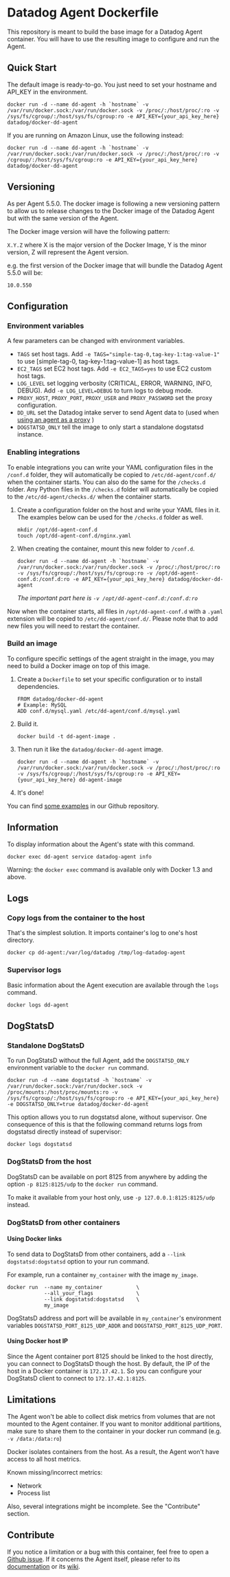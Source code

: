 # Datadog Agent Dockerfile

This repository is meant to build the base image for a Datadog Agent container. You will have to use the resulting image to configure and run the Agent.


## Quick Start

The default image is ready-to-go. You just need to set your hostname and API_KEY in the environment.

```
docker run -d --name dd-agent -h `hostname` -v /var/run/docker.sock:/var/run/docker.sock -v /proc/:/host/proc/:ro -v /sys/fs/cgroup/:/host/sys/fs/cgroup:ro -e API_KEY={your_api_key_here} datadog/docker-dd-agent
```

If you are running on Amazon Linux, use the following instead:

```
docker run -d --name dd-agent -h `hostname` -v /var/run/docker.sock:/var/run/docker.sock -v /proc/:/host/proc/:ro -v /cgroup/:/host/sys/fs/cgroup:ro -e API_KEY={your_api_key_here}
datadog/docker-dd-agent
```

## Versioning

As per Agent 5.5.0. The docker image is following a new versioning pattern to allow us to release changes to the Docker image of the Datadog Agent but with the same version of the Agent.

The Docker image version will have the following pattern:

`X.Y.Z` where X is the major version of the Docker Image, Y is the minor version, Z will represent the Agent version.

e.g. the first version of the Docker image that will bundle the Datadog Agent 5.5.0 will be:
```
10.0.550
```

## Configuration

### Environment variables

A few parameters can be changed with environment variables.

* `TAGS` set host tags. Add `-e TAGS="simple-tag-0,tag-key-1:tag-value-1"` to use [simple-tag-0, tag-key-1:tag-value-1] as host tags.
* `EC2_TAGS` set EC2 host tags. Add `-e EC2_TAGS=yes` to use EC2 custom host tags.
* `LOG_LEVEL` set logging verbosity (CRITICAL, ERROR, WARNING, INFO, DEBUG). Add `-e LOG_LEVEL=DEBUG` to turn logs to debug mode.
* `PROXY_HOST`, `PROXY_PORT`, `PROXY_USER` and `PROXY_PASSWORD` set the proxy configuration.
* `DD_URL` set the Datadog intake server to send Agent data to (used when [using an agent as a proxy](https://github.com/DataDog/dd-agent/wiki/Proxy-Configuration#using-the-agent-as-a-proxy) )
* `DOGSTATSD_ONLY` tell the image to only start a standalone dogstatsd instance.

### Enabling integrations

To enable integrations you can write your YAML configuration files in the `/conf.d` folder, they will automatically be copied to `/etc/dd-agent/conf.d/` when the container starts.  You can also do the same for the `/checks.d` folder.   Any Python files in the `/checks.d` folder will automatically be copied to the `/etc/dd-agent/checks.d/` when the container starts.

1. Create a configuration folder on the host and write your YAML files in it.  The examples below can be used for the `/checks.d` folder as well.

    ```
    mkdir /opt/dd-agent-conf.d
    touch /opt/dd-agent-conf.d/nginx.yaml
    ```

2. When creating the container, mount this new folder to `/conf.d`.
    ```
    docker run -d --name dd-agent -h `hostname` -v /var/run/docker.sock:/var/run/docker.sock -v /proc/:/host/proc/:ro -v /sys/fs/cgroup/:/host/sys/fs/cgroup:ro -v /opt/dd-agent-conf.d:/conf.d:ro -e API_KEY={your_api_key_here} datadog/docker-dd-agent
    ```

    _The important part here is `-v /opt/dd-agent-conf.d:/conf.d:ro`_

Now when the container starts, all files in `/opt/dd-agent-conf.d` with a `.yaml` extension will be copied to `/etc/dd-agent/conf.d/`. Please note that to add new files you will need to restart the container.

### Build an image

To configure specific settings of the agent straight in the image, you may need to build a Docker image on top of this image.

1. Create a `Dockerfile` to set your specific configuration or to install dependencies.

    ```
    FROM datadog/docker-dd-agent
    # Example: MySQL
    ADD conf.d/mysql.yaml /etc/dd-agent/conf.d/mysql.yaml
    ```

2. Build it.

    `docker build -t dd-agent-image .`

3. Then run it like the `datadog/docker-dd-agent` image.

    ```
    docker run -d --name dd-agent -h `hostname` -v /var/run/docker.sock:/var/run/docker.sock -v /proc/:/host/proc/:ro -v /sys/fs/cgroup/:/host/sys/fs/cgroup:ro -e API_KEY={your_api_key_here} dd-agent-image
    ```

4. It's done!

You can find [some examples](https://github.com/DataDog/docker-dd-agent/tree/master/examples) in our Github repository.


## Information

To display information about the Agent's state with this command.

`docker exec dd-agent service datadog-agent info`

Warning: the `docker exec` command is available only with Docker 1.3 and above.

## Logs

### Copy logs from the container to the host

That's the simplest solution. It imports container's log to one's host directory.

`docker cp dd-agent:/var/log/datadog /tmp/log-datadog-agent`

### Supervisor logs

Basic information about the Agent execution are available through the `logs` command.

`docker logs dd-agent`


## DogStatsD

### Standalone DogStatsD

To run DogStatsD without the full Agent, add the `DOGSTATSD_ONLY` environment variable to the `docker run` command.

```
docker run -d --name dogstatsd -h `hostname` -v /var/run/docker.sock:/var/run/docker.sock -v /proc/mounts:/host/proc/mounts:ro -v /sys/fs/cgroup/:/host/sys/fs/cgroup:ro -e API_KEY={your_api_key_here} -e DOGSTATSD_ONLY=true datadog/docker-dd-agent
```

This option allows you to run dogstatsd alone, without supervisor. One consequence of this is that the following command returns logs from dogstatsd directly instead of supervisor:

`docker logs dogstatsd`

### DogStatsD from the host

DogStatsD can be available on port 8125 from anywhere by adding the option `-p 8125:8125/udp` to the `docker run` command.

To make it available from your host only, use `-p 127.0.0.1:8125:8125/udp` instead.

### DogStatsD from other containers

#### Using Docker links

To send data to DogStatsD from other containers, add a `--link dogstatsd:dogstatsd` option to your run command.

For example, run a container `my_container` with the image `my_image`.

```
docker run  --name my_container           \
            --all_your_flags              \
            --link dogstatsd:dogstatsd    \
            my_image
```

DogStatsD address and port will be available in `my_container`'s environment variables `DOGSTATSD_PORT_8125_UDP_ADDR` and `DOGSTATSD_PORT_8125_UDP_PORT`.

#### Using Docker host IP

Since the Agent container port 8125 should be linked to the host directly, you can connect to DogStatsD though the host. By default, the IP of the host in a Docker container is `172.17.42.1`. So you can configure your DogStatsD client to connect to `172.17.42.1:8125`.


## Limitations

The Agent won't be able to collect disk metrics from volumes that are not mounted to the Agent container. If you want to monitor additional partitions, make sure to share them to the container in your docker run command (e.g. `-v /data:/data:ro`)

Docker isolates containers from the host. As a result, the Agent won't have access to all host metrics.

Known missing/incorrect metrics:

* Network
* Process list

Also, several integrations might be incomplete. See the "Contribute" section.

## Contribute

If you notice a limitation or a bug with this container, feel free to open a [Github issue](https://github.com/DataDog/docker-dd-agent/issues). If it concerns the Agent itself, please refer to its [documentation](http://docs.datadoghq.com/) or its [wiki](https://github.com/DataDog/dd-agent/wiki).
